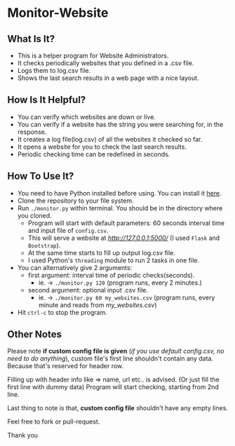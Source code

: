 # Monitor-Website 

## What Is It?

* This is a helper program for Website Administrators.
* It checks periodically websites that you defined in a .csv file.
* Logs them to log.csv file.
* Shows the last search results in a web page with a nice layout.

## How Is It Helpful?

* You can verify which websites are down or live.
* You can verify if a website has the string you were searching for, in the response.
* It creates a log file(log.csv) of all the websites it checked so far.
* It opens a website for you to check the last search results.
* Periodic checking time can be redefined in seconds.

## How To Use It?

* You need to have Python installed before using. You can install it [here](https://www.python.org/downloads/).
* Clone the repository to your file system.
* Run `./monitor.py` within terminal. You should be in the directory where you cloned.
    * Program will start with default parameters: 60 seconds interval time and input file of `config.csv`.
    * This will serve a website at _http://127.0.0.1:5000/_ (I used `Flask` and `Bootstrap`).
    * At the same time starts to fill up output log.csv file.
    * I used Python's `threading` module to run 2 tasks in one file.
* You can alternatively give 2 arguments:
    * first argument: interval time of periodic checks(seconds).
        * ie. -> `./monitor.py 120` (program runs, every 2 minutes.)
    * second argument: optional input .csv file.
        * ie. -> `./monitor.py 60 my_websites.csv` (program runs, every minute and reads from _my_websites.csv_)
* Hit `ctrl-c` to stop the program.

## Other Notes

  Please note **if custom config file is given** (*if you use default config.csv, no need to do anything*), custom file's first line shouldn't contain any data. Because that's 
  reserved for header row.
  
  
  Filling up with header info like => name, url etc.. is advised.
  (Or just fill the first line with dummy data) 
  Program will start checking, starting from 2nd line.
  
  
  Last thing to note is that, **custom config file** shouldn't have any empty lines.
  
  Feel free to fork or pull-request.
  
  
  Thank you

